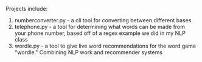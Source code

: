 Projects include:
1) numberconverter.py - a cli tool for converting between different bases
2) telephone.py - a tool for determining what words can be made from your phone number, based off of a regex example we did in my NLP class
3) wordle.py - a tool to give live word recommendations for the word game "wordle." Combining NLP work and recommender systems
